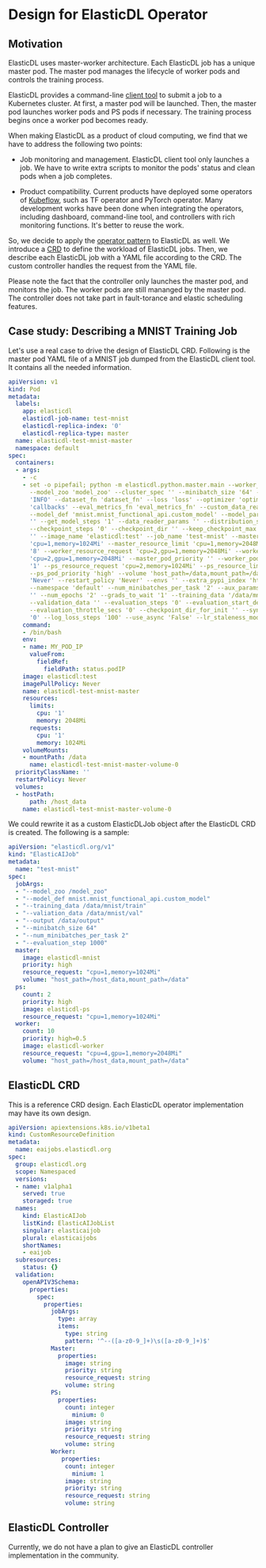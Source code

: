 # Design for ElasticDL Operator

## Motivation

ElasticDL uses master-worker architecture.
Each ElasticDL job has a unique master pod.
The master pod manages the lifecycle of worker pods and controls the training process.

ElasticDL provides a command-line [client tool](https://github.com/sql-machine-learning/elasticdl/blob/develop/docs/designs/client_tool.md)
to submit a job to a Kubernetes cluster.
At first, a master pod will be launched.
Then, the master pod launches worker pods and PS pods if necessary.
The training process begins once a worker pod becomes ready.

When making ElasticDL as a product of cloud computing,
we find that we have to address the following two points:

- Job monitoring and management. ElasticDL client tool only launches a job.
We have to write extra scripts to monitor the pods' status
and clean pods when a job completes.

- Product compatibility. Current products have deployed some operators of [Kubeflow](https://www.kubeflow.org/),
such as TF operator and PyTorch operator.
Many development works have been done when integrating the operators,
including dashboard, command-line tool, and controllers with rich monitoring functions.
It's better to reuse the work.

So, we decide to apply the
[operator pattern](https://kubernetes.io/docs/concepts/extend-kubernetes/operator/)
to ElasticDL as well.
We introduce a [CRD](https://kubernetes.io/docs/concepts/extend-kubernetes/api-extension/custom-resources/)
to define the workload of ElasticDL jobs.
Then, we describe each ElasticDL job with a YAML file according to the CRD.
The custom controller handles the request from the YAML file.

Please note the fact that the controller only launches
the master pod, and monitors the job.
The worker pods are still mananged by the master pod.
The controller does not take part in fault-torance and elastic scheduling features.

## Case study: Describing a MNIST Training Job

Let's use a real case to drive the design of ElasticDL CRD.
Following is the master pod YAML file of a MNIST job
dumped from the ElasticDL client tool.
It contains all the needed information.

```yaml
apiVersion: v1
kind: Pod
metadata:
  labels:
    app: elasticdl
    elasticdl-job-name: test-mnist
    elasticdl-replica-index: '0'
    elasticdl-replica-type: master
  name: elasticdl-test-mnist-master
  namespace: default
spec:
  containers:
  - args:
    - -c
    - set -o pipefail; python -m elasticdl.python.master.main --worker_image 'elasticdl:test'
      --model_zoo 'model_zoo' --cluster_spec '' --minibatch_size '64' --log_level
      'INFO' --dataset_fn 'dataset_fn' --loss 'loss' --optimizer 'optimizer' --callbacks
      'callbacks' --eval_metrics_fn 'eval_metrics_fn' --custom_data_reader 'custom_data_reader'
      --model_def 'mnist.mnist_functional_api.custom_model' --model_params
      '' --get_model_steps '1' --data_reader_params '' --distribution_strategy 'ParameterServerStrategy'
      --checkpoint_steps '0' --checkpoint_dir '' --keep_checkpoint_max '0' --output
      '' --image_name 'elasticdl:test' --job_name 'test-mnist' --master_resource_request
      'cpu=1,memory=1024Mi' --master_resource_limit 'cpu=1,memory=2048Mi' --num_workers
      '8' --worker_resource_request 'cpu=2,gpu=1,memory=2048Mi' --worker_resource_limit
      'cpu=2,gpu=1,memory=2048Mi' --master_pod_priority '' --worker_pod_priority 'high=0.5' --num_ps_pods
      '1' --ps_resource_request 'cpu=2,memory=1024Mi' --ps_resource_limit 'cpu=2,memory=2048Mi'
      --ps_pod_priority 'high' --volume 'host_path=/data,mount_path=/data' --image_pull_policy
      'Never' --restart_policy 'Never' --envs '' --extra_pypi_index 'https://pypi.org/simple'
      --namespace 'default' --num_minibatches_per_task '2' --aux_params '' --log_file_path '' --tensorboard_log_dir
      '' --num_epochs '2' --grads_to_wait '1' --training_data '/data/mnist/train'
      --validation_data '' --evaluation_steps '0' --evaluation_start_delay_secs '100'
      --evaluation_throttle_secs '0' --checkpoint_dir_for_init '' --sync_version_tolerance
      '0' --log_loss_steps '100' --use_async 'False' --lr_staleness_modulation 'False'
    command:
    - /bin/bash
    env:
    - name: MY_POD_IP
      valueFrom:
        fieldRef:
          fieldPath: status.podIP
    image: elasticdl:test
    imagePullPolicy: Never
    name: elasticdl-test-mnist-master
    resources:
      limits:
        cpu: '1'
        memory: 2048Mi
      requests:
        cpu: '1'
        memory: 1024Mi
    volumeMounts:
    - mountPath: /data
      name: elasticdl-test-mnist-master-volume-0
  priorityClassName: ''
  restartPolicy: Never
  volumes:
  - hostPath:
      path: /host_data
    name: elasticdl-test-mnist-master-volume-0
```

We could rewrite it as a custom ElasticDLJob object
after the ElasticDL CRD is created.
The following is a sample:

```yaml
apiVersion: "elasticdl.org/v1"
kind: "ElasticAIJob"
metadata:
  name: "test-mnist"
spec:
  jobArgs:
  - "--model_zoo /model_zoo"
  - "--model_def mnist.mnist_functional_api.custom_model"
  - "--training_data /data/mnist/train"
  - "--valiation_data /data/mnist/val"
  - "--output /data/output"
  - "--minibatch_size 64"
  - "--num_minibatches_per_task 2"
  - "--evaluation_step 1000"
  master:
    image: elasticdl-mnist
    priority: high
    resource_request: "cpu=1,memory=1024Mi"
    volume: "host_path=/host_data,mount_path=/data"
  ps:
    count: 2
    priority: high
    image: elasticdl-ps
    resource_request: "cpu=1,memory=1024Mi"
  worker:
    count: 10
    priority: high=0.5
    image: elasticdl-worker
    resource_request: "cpu=4,gpu=1,memory=2048Mi"
    volume: "host_path=/host_data,mount_path=/data"
```

## ElasticDL CRD

This is a reference CRD design.
Each ElasticDL operator implementation may have its own design.

```yaml
apiVersion: apiextensions.k8s.io/v1beta1
kind: CustomResourceDefinition
metadata:
  name: eaijobs.elasticdl.org
spec:
  group: elasticdl.org
  scope: Namespaced
  versions:
  - name: v1alpha1
    served: true
    storaged: true
  names:
    kind: ElasticAIJob
    listKind: ElasticAIJobList
    singular: elasticaijob
    plural: elasticaijobs
    shortNames:
    - eaijob
  subresources:
    status: {}
  validation:
    openAPIV3Schema:
      properties:
        spec:
          properties:
            jobArgs:
              type: array
              items:
                type: string
                pattern: '^--([a-z0-9_]+)\s([a-z0-9_]+)$'
            Master:
              properties:
                image: string
                priority: string
                resource_request: string
                volume: string
            PS:
              properties:
                count: integer
                  minium: 0
                image: string
                priority: string
                resource_request: string
                volume: string
            Worker:
               properties:
                count: integer
                  minium: 1
                image: string
                priority: string
                resource_request: string
                volume: string
```

## ElasticDL Controller

Currently, we do not have a plan to give an
ElasticDL controller implementation in the community.
